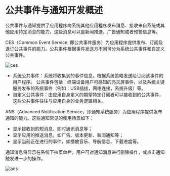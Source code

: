 # 公共事件与通知开发概述

公共事件与通知提供了应用程序向系统其他应用程序发布消息、接收来自系统或其他应用特定消息的能力，这些消息可以是新闻推送、广告通知或者预警信息等。

CES（Common Event Service, 即公共事件服务）为应用程序提供发布、订阅及退订公共事件的能力。公共事件根据事件发送方不同可分为系统公共事件和自定义公共事件。

![ces](figures/ces.png)

- 系统公共事件：系统将收集到的事件信息，根据系统策略发送给订阅该事件的用户程序。 公共事件包括：终端设备用户可感知的亮灭屏事件，以及系统关键服务发布的系统事件（例如：USB插拔，网络连接，系统升级）等。
- 自定义公共事件：由应用自身定义的期望特定订阅者可以接收到的公共事件，这些公共事件往往与应用自身的业务逻辑相关。

ANS（Advanced Notification Service，即通知系统服务）为应用程序提供发布通知的能力。这些通知常见的使用场景如下：

- 显示接收到的短消息、即时通讯消息等；
- 显示应用的推送消息，如广告、版本更新、新闻通知等；
- 显示当前正在进行的事件，如播放音乐、导航信息、下载进度等。

通知消息将显示在系统下拉菜单栏，用户可对通知消息进行删除操作，或点击通知触发进一步的操作。

![ans](figures/ans.png)


